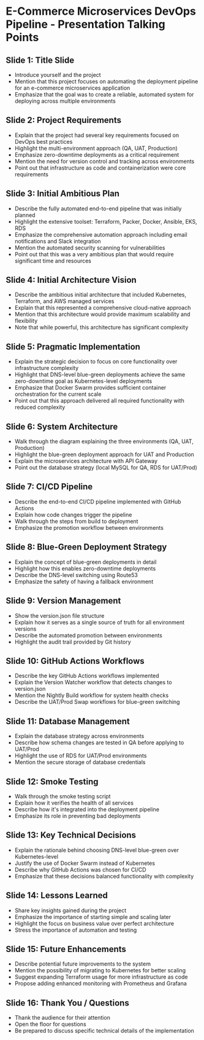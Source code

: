 # E-Commerce Microservices DevOps Pipeline - Presentation Talking Points

## Slide 1: Title Slide

- Introduce yourself and the project
- Mention that this project focuses on automating the deployment pipeline for an e-commerce microservices application
- Emphasize that the goal was to create a reliable, automated system for deploying across multiple environments

## Slide 2: Project Requirements

- Explain that the project had several key requirements focused on DevOps best practices
- Highlight the multi-environment approach (QA, UAT, Production)
- Emphasize zero-downtime deployments as a critical requirement
- Mention the need for version control and tracking across environments
- Point out that infrastructure as code and containerization were core requirements

## Slide 3: Initial Ambitious Plan

- Describe the fully automated end-to-end pipeline that was initially planned
- Highlight the extensive toolset: Terraform, Packer, Docker, Ansible, EKS, RDS
- Emphasize the comprehensive automation approach including email notifications and Slack integration
- Mention the automated security scanning for vulnerabilities
- Point out that this was a very ambitious plan that would require significant time and resources

## Slide 4: Initial Architecture Vision

- Describe the ambitious initial architecture that included Kubernetes, Terraform, and AWS managed services
- Explain that this represented a comprehensive cloud-native approach
- Mention that this architecture would provide maximum scalability and flexibility
- Note that while powerful, this architecture has significant complexity

## Slide 5: Pragmatic Implementation

- Explain the strategic decision to focus on core functionality over infrastructure complexity
- Highlight that DNS-level blue-green deployments achieve the same zero-downtime goal as Kubernetes-level deployments
- Emphasize that Docker Swarm provides sufficient container orchestration for the current scale
- Point out that this approach delivered all required functionality with reduced complexity

## Slide 6: System Architecture

- Walk through the diagram explaining the three environments (QA, UAT, Production)
- Highlight the blue-green deployment approach for UAT and Production
- Explain the microservices architecture with API Gateway
- Point out the database strategy (local MySQL for QA, RDS for UAT/Prod)

## Slide 7: CI/CD Pipeline

- Describe the end-to-end CI/CD pipeline implemented with GitHub Actions
- Explain how code changes trigger the pipeline
- Walk through the steps from build to deployment
- Emphasize the promotion workflow between environments

## Slide 8: Blue-Green Deployment Strategy

- Explain the concept of blue-green deployments in detail
- Highlight how this enables zero-downtime deployments
- Describe the DNS-level switching using Route53
- Emphasize the safety of having a fallback environment

## Slide 9: Version Management

- Show the version.json file structure
- Explain how it serves as a single source of truth for all environment versions
- Describe the automated promotion between environments
- Highlight the audit trail provided by Git history

## Slide 10: GitHub Actions Workflows

- Describe the key GitHub Actions workflows implemented
- Explain the Version Watcher workflow that detects changes to version.json
- Mention the Nightly Build workflow for system health checks
- Describe the UAT/Prod Swap workflows for blue-green switching

## Slide 11: Database Management

- Explain the database strategy across environments
- Describe how schema changes are tested in QA before applying to UAT/Prod
- Highlight the use of RDS for UAT/Prod environments
- Mention the secure storage of database credentials

## Slide 12: Smoke Testing

- Walk through the smoke testing script
- Explain how it verifies the health of all services
- Describe how it's integrated into the deployment pipeline
- Emphasize its role in preventing bad deployments

## Slide 13: Key Technical Decisions

- Explain the rationale behind choosing DNS-level blue-green over Kubernetes-level
- Justify the use of Docker Swarm instead of Kubernetes
- Describe why GitHub Actions was chosen for CI/CD
- Emphasize that these decisions balanced functionality with complexity

## Slide 14: Lessons Learned

- Share key insights gained during the project
- Emphasize the importance of starting simple and scaling later
- Highlight the focus on business value over perfect architecture
- Stress the importance of automation and testing

## Slide 15: Future Enhancements

- Describe potential future improvements to the system
- Mention the possibility of migrating to Kubernetes for better scaling
- Suggest expanding Terraform usage for more infrastructure as code
- Propose adding enhanced monitoring with Prometheus and Grafana

## Slide 16: Thank You / Questions

- Thank the audience for their attention
- Open the floor for questions
- Be prepared to discuss specific technical details of the implementation
